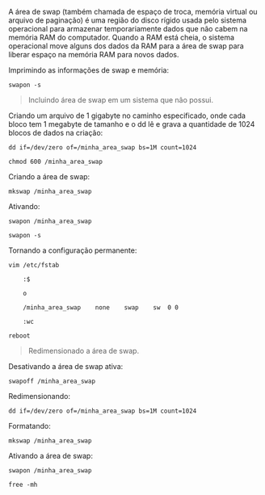 A área de swap (também chamada de espaço de troca, memória virtual ou arquivo de paginação) é uma região do disco rígido usada pelo sistema operacional para armazenar temporariamente dados que não cabem na memória RAM do computador. Quando a RAM está cheia, o sistema operacional move alguns dos dados da RAM para a área de swap para liberar espaço na memória RAM para novos dados.

Imprimindo as informações de swap e memória:

	swapon -s

> Incluindo área de swap em um sistema que não possui.

Criando um arquivo de 1 gigabyte no caminho especificado, onde cada bloco tem 1 megabyte de tamanho e o dd lê e grava a quantidade de 1024 blocos de dados na criação:

    dd if=/dev/zero of=/minha_area_swap bs=1M count=1024

    chmod 600 /minha_area_swap

Criando a área de swap:

    mkswap /minha_area_swap

Ativando:

    swapon /minha_area_swap

    swapon -s

Tornando a configuração permanente:

    vim /etc/fstab

        :$

        o

        /minha_area_swap    none    swap    sw  0 0        

        :wc

    reboot

> Redimensionado a área de swap.

Desativando a área de swap ativa:

    swapoff /minha_area_swap

Redimensionando:

    dd if=/dev/zero of=/minha_area_swap bs=1M count=1024

Formatando:

    mkswap /minha_area_swap

Ativando a área de swap:

    swapon /minha_area_swap

    free -mh